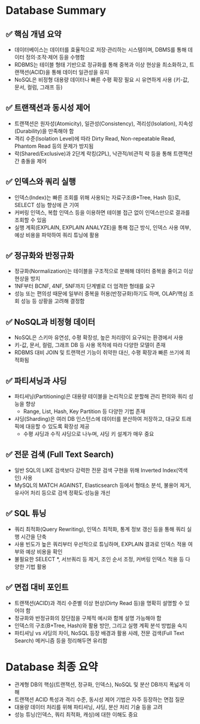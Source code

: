 # Database Summary

## ✅ 핵심 개념 요약

- 데이터베이스는 데이터를 효율적으로 저장·관리하는 시스템이며, DBMS를 통해 데이터 정의·조작·제어 등을 수행함
- RDBMS는 테이블 형태 기반으로 정규화를 통해 중복과 이상 현상을 최소화하고, 트랜잭션(ACID)을 통해 데이터 일관성을 유지
- NoSQL은 비정형 대용량 데이터나 빠른 수평 확장 필요 시 유연하게 사용 (키-값, 문서, 컬럼, 그래프 등)

## ✅ 트랜잭션과 동시성 제어

- 트랜잭션은 원자성(Atomicity), 일관성(Consistency), 격리성(Isolation), 지속성(Durability)을 만족해야 함
- 격리 수준(Isolation Level)에 따라 Dirty Read, Non-repeatable Read, Phantom Read 등의 문제가 방지됨
- 락(Shared/Exclusive)과 2단계 락킹(2PL), 낙관적/비관적 락 등을 통해 트랜잭션 간 충돌을 제어

## ✅ 인덱스와 쿼리 실행

- 인덱스(Index)는 빠른 조회를 위해 사용되는 자료구조(B+Tree, Hash 등)로, SELECT 성능 향상에 큰 기여
- 커버링 인덱스, 복합 인덱스 등을 이용하면 테이블 접근 없이 인덱스만으로 결과를 조회할 수 있음
- 실행 계획(EXPLAIN, EXPLAIN ANALYZE)을 통해 접근 방식, 인덱스 사용 여부, 예상 비용을 파악하여 쿼리 튜닝에 활용

## ✅ 정규화와 반정규화

- 정규화(Normalization)는 테이블을 구조적으로 분해해 데이터 중복을 줄이고 이상 현상을 방지
- 1NF부터 BCNF, 4NF, 5NF까지 단계별로 더 엄격한 형태를 요구
- 성능 또는 편의성 때문에 일부러 중복을 허용(반정규화)하기도 하며, OLAP/핵심 조회 성능 등 상황을 고려해 결정함

## ✅ NoSQL과 비정형 데이터

- NoSQL은 스키마 유연성, 수평 확장성, 높은 처리량이 요구되는 환경에서 사용
- 키-값, 문서, 컬럼, 그래프 DB 등 사용 목적에 따라 다양한 모델이 존재
- RDBMS 대비 JOIN 및 트랜잭션 기능이 취약한 대신, 수평 확장과 빠른 쓰기에 최적화됨

## ✅ 파티셔닝과 샤딩

- 파티셔닝(Partitioning)은 대용량 테이블을 논리적으로 분할해 관리 편의와 쿼리 성능을 향상
  - Range, List, Hash, Key Partition 등 다양한 기법 존재
- 샤딩(Sharding)은 여러 DB 인스턴스에 데이터를 분산하여 저장하고, 대규모 트래픽에 대응할 수 있도록 확장성 제공
  - 수평 샤딩과 수직 샤딩으로 나누며, 샤딩 키 설계가 매우 중요

## ✅ 전문 검색 (Full Text Search)

- 일반 SQL의 LIKE 검색보다 강력한 전문 검색 구현을 위해 Inverted Index(역색인) 사용
- MySQL의 MATCH AGAINST, Elasticsearch 등에서 형태소 분석, 불용어 제거, 유사어 처리 등으로 검색 정확도·성능을 개선

## ✅ SQL 튜닝

- 쿼리 최적화(Query Rewriting), 인덱스 최적화, 통계 정보 갱신 등을 통해 쿼리 실행 시간을 단축
- 사용 빈도가 높은 쿼리부터 우선적으로 튜닝하며, EXPLAIN 결과로 인덱스 적용 여부와 예상 비용을 확인
- 불필요한 SELECT \*, 서브쿼리 등 제거, 조인 순서 조정, 커버링 인덱스 적용 등 다양한 기법 활용

## ✅ 면접 대비 포인트

- 트랜잭션(ACID)과 격리 수준별 이상 현상(Dirty Read 등)을 명확히 설명할 수 있어야 함
- 정규화와 반정규화의 장단점을 구체적 예시와 함께 설명 가능해야 함
- 인덱스의 구조(B+Tree, Hash)와 활용 방안, 그리고 실행 계획 분석 방법을 숙지
- 파티셔닝 vs 샤딩의 차이, NoSQL 등장 배경과 활용 사례, 전문 검색(Full Text Search) 메커니즘 등을 정리해두면 유리함

# Database 최종 요약

- 관계형 DB의 핵심(트랜잭션, 정규화, 인덱스), NoSQL 및 분산 DB까지 폭넓게 이해
- 트랜잭션 ACID 특성과 격리 수준, 동시성 제어 기법은 자주 등장하는 면접 질문
- 대용량 데이터 처리를 위해 파티셔닝, 샤딩, 분산 처리 기술 등을 고려
- 성능 튜닝(인덱스, 쿼리 최적화, 캐싱)에 대한 이해도 중요
